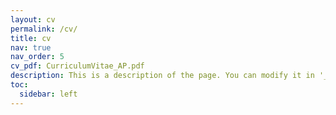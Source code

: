 ```yaml
---
layout: cv
permalink: /cv/
title: cv
nav: true
nav_order: 5
cv_pdf: CurriculumVitae_AP.pdf
description: This is a description of the page. You can modify it in '_pages/cv.md'. You can also change or remove the top pdf download button.
toc:
  sidebar: left
---
```

